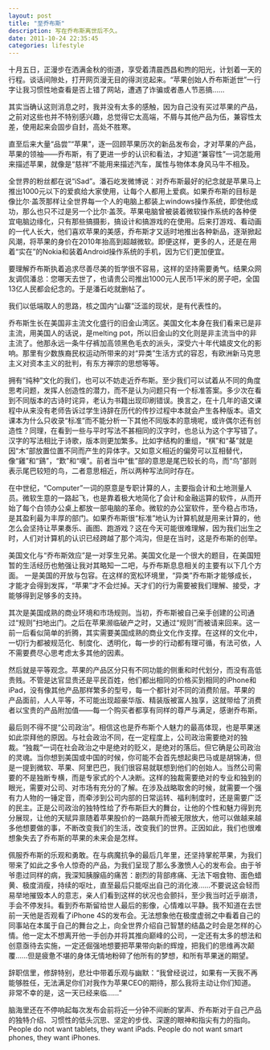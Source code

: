 ```yaml
---
layout: post
title: "至乔布斯"
description: 写在乔布斯离世后不久。
date: 2011-10-24 22:35:45
categories: lifestyle
---
```


十月五日，正漫步在洒满金秋的街道，享受着清晨西昌和煦的阳光，计划着一天的行程。谈话间隙处，打开网页漫无目的得浏览起来。“苹果创始人乔布斯逝世”一行字让我习惯性地查看是否上错了网站，遭遇了诈骗或者愚人节恶搞……

其实当确认这则消息之时，我并没有太多的感触，因为自己没有买过苹果的产品，之前对这些也并不特别感兴趣，总觉得它太高端，不屑与其他产品为伍，兼容性太差，使用起来会固步自封，高处不胜寒。

直至后来大量“品尝”“苹果”，逐一回顾苹果历次的新品发布会，才对苹果的产品，苹果的领袖——乔布斯，有了更进一步的认识和看法，才知道“兼容性”一词怎能用来描述苹果，就像是“慈祥”不能用来描述汽车，属性与物体本身风马牛不相及。

全世界的粉丝都在说“iSad”。潘石屹发微博说：对乔布斯最好的纪念就是苹果马上推出1000元以下的爱疯给大家使用，让每个人都用上爱疯。如果乔布斯的目标是像比尔·盖茨那样让全世界每一个人的电脑上都装上windows操作系统，即使他成功，那么也只不过是另一个比尔·盖茨。苹果电脑曾被装着微软操作系统的各种便宜电脑边缘化，只有那些搞摄影，搞设计和搞游戏的在使用。后来打游戏、看动画的一代人长大，他们喜欢苹果的美感，乔布斯才又适时地推出各种新品，逐渐掀起风潮，将苹果的身价在2010年抬高到超越微软。即便这样，更多的人，还是在用着“实在”的Nokia和装着Android操作系统的手机，因为它们更加便宜。

要理解乔布斯执着追求尽善尽美的哲学很不容易，这样的坚持需要勇气。结果众网友调侃潘总：您哪天去世了，也请贵公司推出1000元人民币1平米的房子吧，全国13亿人民都会纪念的。于是潘石屹就删帖了。

我们以低端取人的思路，核之国内“山寨”泛滥的现状，是有代表性的。

乔布斯生长在美国非主流文化盛行的旧金山湾区。美国文化本身在我们看来已是非主流，用美国人的话说，是melting pot，所以旧金山的文化则是非主流当中的非主流了。他那永远一条牛仔裤加高领黑色毛衣的派头，深受六十年代嬉皮文化的影响。那里有少数族裔民权运动所带来的对“异类”生活方式的容忍，有欧洲新马克思主义对资本主义的批判，有东方禅宗的思想等等。

拥有“纯种”文化的我们，也可以不妨走近乔布斯。至少我们可以试着从不同的角度思考问题，发挥人创造性的潜力，而不是认为问题只有一个标准答案。多少次在看到不同版本的古诗时诧异，老认为书籍出现印刷错误。换言之，在十几年的语文课程中从来没有老师告诉过学生诗辞在历代的传抄过程中本就会产生各种版本。语文课本为什么只收录“标准”而不能分析一下其他不同版本的意境呢，或许偶尔还有创造性？同理，在看到一些与平时写法不甚相同的汉字时，也总认为这个字写错了。汉字的写法相比于诗歌，版本则更加繁多。比如字结构的重组，“棋”和“棊”就是因“木”部放置位置不同而产生的异体字。又如意义相近的偏旁可以互相替代，像“雞”和“鷄”，“歎”和“嘆”。前者当中“隹”部的意思是尾巴较长的鸟，而“鸟”部则表示尾巴较短的鸟，二者意思相近，所以两种写法同时存在。

在中世纪，“Computer”一词的原意是专职计算的人，主要指会计和土地测量人员。微软生意的一路起飞，也是靠着极大地简化了会计和金融运算的软件，从而开始了每个白领办公桌上都放一部电脑的革命。微软的办公室软件，至今稳占市场，是其盈利最为丰厚的部门。如果乔布斯很“标准”地认为计算机就是用来计算的，他怎么会坚持让苹果奏乐、画图、跑游戏？这在今天可能很难理解，因为我们出生之时，人们对计算机的认识已经跨越了那个鸿沟，但是在当时，这是乔布斯的创举。

美国文化与“乔布斯效应”是一对孪生兄弟。美国文化是一个很大的题目，在美国短暂的生活经历也勉强让我对其略知一二吧，与乔布斯息息相关的主要有以下几个方面。
一是美国的开放与包容。在这样的宽松环境里，“异类”乔布斯才能够成长，才能才会得到发挥，“苹果”才不会烂掉。天才们的行为需要被我们理解、接受，才能够得到足够多的支持。

其次是美国成熟的商业环境和市场规则。当初，乔布斯被自己亲手创建的公司通过“规则”扫地出门。之后在苹果濒临破产之时，又通过“规则”而被请来回来。这一前一后看似简单的折腾，其实需要美国成熟的商业文化作支撑。在这样的文化中，一切行为都被规范化、制度化、透明化，每一步的行动都有理可循，有法可依，人不需要费尽心思考虑太多其他的因素。

然后就是平等观念。苹果的产品区分只有不同功能的侧重和时代划分，而没有高低贵贱。不管是达官显贵还是平民百姓，他们都出相同的价格买到相同的iPhone和iPad，没有像其他产品那样繁多的型号，每一个都针对不同的消费阶层。苹果的产品面前，人人平等，不可能出现超豪华版、精装版被富人独享，这就带给了消费者以宝贵的产品附加值——每一个购买者都享有同样的尊严与满足，感谢乔布斯。

最后则不得不提“公司政治”。相信这也是乔布斯个人魅力的最高体现，也是苹果迷如此崇拜他的原因。与社会政治不同，在一定程度上，公司政治需要绝对的独裁。“独裁”一词在社会政治之中是绝对的贬义，是绝对的落后。但它确是公司政治的灵魂。当你想到美国或中国的时候，你可能不会首先想起奥巴马或是胡锦涛，但是一提到微软、苹果、阿里巴巴，我们很容易就联想到他们的创始人。当然公司需要的不是独断专横，而是专家式的个人决断。这样的独裁需要绝对的专业和独到的眼光，需要对公司、对市场有充分的了解。在涉及战略取舍的时候，就需要一个强有力人物的一锤定音，而牵涉到公司内部的日常运转、福利制度时，还是需要广泛的民主。正是公司政治的独特性给了乔布斯巨大的舞台，让他的个性和魅力得到充分展现，让他的天赋异禀随着苹果股价的一路飙升而被无限放大，他可以做越来越多他想要做的事，不断改变我们的生活，改变我们的世界。正因如此，我们也很难想象失去了乔布斯的苹果的未来会是怎样。

佩服乔布斯的乐观和勇敢。在与病魔抗争的最后几年里，还坚持掌舵苹果，为我们带来了如此之多令人惊奇的产品，为我们呈现了那么多激愤人心的发布会。由于爷爷患过同样的病，我深知胰腺癌的痛苦：剧烈的背部疼痛、无法下咽食物、面色蜡黄、极度消瘦，持续的呕吐，直至最后只能呕出自己的消化液……不要说这会轻而易举地摧毁本人的意志，亲人们看到这样的状况也会颤抖，至少我当时近乎崩溃，手会不停发抖。看到乔布斯留给世人最后的影像，心情难以平静。我不知道在去世前一天他是否观看了iPhone 4S的发布会。无法想象他在极度虚弱之中看着自己的同事站在本属于自己的舞台之上，向全世界介绍自己智慧的结晶之时会是怎样的心情。他一定太不想离开他一手创办并将其推向巅峰的公司，一定还有太多的想法和创意亟待去实施，一定还倔强地想要把苹果带向新的辉煌，把我们的思维再次颠覆……但是疲惫不堪的身体无情地粉碎了他所有的梦想，和所有苹果迷的期望。

辞职信里，修辞特别，悲壮中带着乐观与幽默：“我曾经说过，如果有一天我不再能够胜任，无法满足你们对我作为苹果CEO的期待，那么我将主动让你们知道。非常不幸的是，这一天已经来临……”

脑海里还在不停响起每次发布会前将近一分钟不间断的掌声、乔布斯对于自己产品的独特介绍、习惯性的低头沉思、坚定的步伐、深邃的眼神和指尖有力的指向。
People do not want tablets, they want iPads. People do not want smart phones, they want iPhones.
